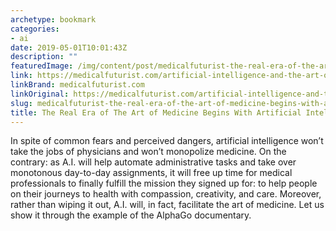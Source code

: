 ```yaml
---
archetype: bookmark
categories:
- ai
date: 2019-05-01T10:01:43Z
description: ""
featuredImage: /img/content/post/medicalfuturist-the-real-era-of-the-art-of-medicine-begins-with-artificial-intelligence.png
link: https://medicalfuturist.com/artificial-intelligence-and-the-art-of-medicine
linkBrand: medicalfuturist.com
linkOriginal: https://medicalfuturist.com/artificial-intelligence-and-the-art-of-medicine
slug: medicalfuturist-the-real-era-of-the-art-of-medicine-begins-with-artificial-intelligence
title: The Real Era of The Art of Medicine Begins With Artificial Intelligence
---
```

In spite of common fears and perceived dangers, artificial intelligence won’t take the jobs of physicians and won’t monopolize medicine. On the contrary: as A.I. will help automate administrative tasks and take over monotonous day-to-day assignments, it will free up time for medical professionals to finally fulfill the mission they signed up for: to help people on their journeys to health with compassion, creativity, and care. Moreover, rather than wiping it out, A.I. will, in fact, facilitate the art of medicine. Let us show it through the example of the AlphaGo documentary.

